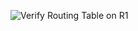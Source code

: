 ![Verify Routing Table on R1](https://github.com/user-attachments/assets/7fe35dd7-c972-40ad-8676-5473be50e697)
